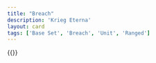 ```yaml
---
title: "Breach"
description: 'Krieg Eterna'
layout: card
tags: ['Base Set', 'Breach', 'Unit', 'Ranged']
---
```

{{<card-detail-page title="Waterworks" artwork="The Breach of the Saint Anthony's Dike near Amsterdam by Jan Asselijn (1651)" />}}